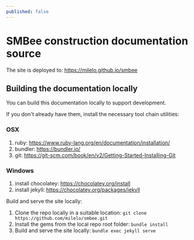 ```yaml
---
published: false
---
```


# SMBee construction documentation source

The site is deployed to: <https://milelo.github.io/smbee>

## Building the documentation locally

You can build this documentation locally to support development.

If you don't already have them, install the necessary tool chain utilities:

### OSX
1. ruby: https://www.ruby-lang.org/en/documentation/installation/
1. bundler: https://bundler.io/
1. git: https://git-scm.com/book/en/v2/Getting-Started-Installing-Git

### Windows
1. install chocolatey: https://chocolatey.org/install
1. install jekyll: https://chocolatey.org/packages/jekyll


Build and serve the site locally:
1. Clone the repo locally in a suitable location: `git clone https://github.com/milelo/smbee.git`
1. Install the gems from the local repo root folder: `bundle install`
1. Build and serve the site locally: `bundle exec jekyll serve`
